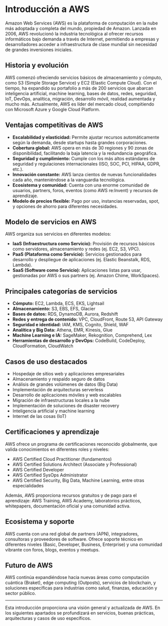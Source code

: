 # Introducción a AWS

Amazon Web Services (AWS) es la plataforma de computación en la nube más adoptada y completa del mundo, propiedad de Amazon. Lanzada en 2006, AWS revolucionó la industria tecnológica al ofrecer recursos informáticos bajo demanda a través de Internet, permitiendo a empresas y desarrolladores acceder a infraestructura de clase mundial sin necesidad de grandes inversiones iniciales.

## Historia y evolución

AWS comenzó ofreciendo servicios básicos de almacenamiento y cómputo, como S3 (Simple Storage Service) y EC2 (Elastic Compute Cloud). Con el tiempo, ha expandido su portafolio a más de 200 servicios que abarcan inteligencia artificial, machine learning, bases de datos, redes, seguridad, IoT, DevOps, analítica, migración, desarrollo móvil, realidad aumentada y mucho más. Actualmente, AWS es líder del mercado cloud, compitiendo con Microsoft Azure y Google Cloud Platform.

## Ventajas competitivas de AWS

- **Escalabilidad y elasticidad:** Permite ajustar recursos automáticamente según la demanda, desde startups hasta grandes corporaciones.
- **Cobertura global:** AWS opera en más de 30 regiones y 90 zonas de disponibilidad, facilitando la baja latencia y la redundancia geográfica.
- **Seguridad y cumplimiento:** Cumple con los más altos estándares de seguridad y regulaciones internacionales (ISO, SOC, PCI, HIPAA, GDPR, etc.).
- **Innovación constante:** AWS lanza cientos de nuevas funcionalidades cada año, manteniéndose a la vanguardia tecnológica.
- **Ecosistema y comunidad:** Cuenta con una enorme comunidad de usuarios, partners, foros, eventos (como AWS re:Invent) y recursos de aprendizaje.
- **Modelo de precios flexible:** Pago por uso, instancias reservadas, spot, y opciones de ahorro para diferentes necesidades.

## Modelo de servicios en AWS

AWS organiza sus servicios en diferentes modelos:

- **IaaS (Infraestructura como Servicio):** Provisión de recursos básicos como servidores, almacenamiento y redes (ej. EC2, S3, VPC).
- **PaaS (Plataforma como Servicio):** Servicios gestionados para desarrollo y despliegue de aplicaciones (ej. Elastic Beanstalk, RDS, Lambda).
- **SaaS (Software como Servicio):** Aplicaciones listas para usar, gestionadas por AWS o sus partners (ej. Amazon Chime, WorkSpaces).

## Principales categorías de servicios

- **Cómputo:** EC2, Lambda, ECS, EKS, Lightsail
- **Almacenamiento:** S3, EBS, EFS, Glacier
- **Bases de datos:** RDS, DynamoDB, Aurora, Redshift
- **Redes y entrega de contenido:** VPC, CloudFront, Route 53, API Gateway
- **Seguridad e identidad:** IAM, KMS, Cognito, Shield, WAF
- **Analítica y Big Data:** Athena, EMR, Kinesis, Glue
- **Machine Learning e IA:** SageMaker, Rekognition, Comprehend, Lex
- **Herramientas de desarrollo y DevOps:** CodeBuild, CodeDeploy, CloudFormation, CloudWatch

## Casos de uso destacados

- Hospedaje de sitios web y aplicaciones empresariales
- Almacenamiento y respaldo seguro de datos
- Análisis de grandes volúmenes de datos (Big Data)
- Implementación de arquitecturas serverless
- Desarrollo de aplicaciones móviles y web escalables
- Migración de infraestructuras locales a la nube
- Implementación de soluciones de disaster recovery
- Inteligencia artificial y machine learning
- Internet de las cosas (IoT)

## Certificaciones y aprendizaje

AWS ofrece un programa de certificaciones reconocido globalmente, que valida conocimientos en diferentes roles y niveles:

- AWS Certified Cloud Practitioner (fundamentos)
- AWS Certified Solutions Architect (Associate y Professional)
- AWS Certified Developer
- AWS Certified SysOps Administrator
- AWS Certified Security, Big Data, Machine Learning, entre otras especialidades

Además, AWS proporciona recursos gratuitos y de pago para el aprendizaje: AWS Training, AWS Academy, laboratorios prácticos, whitepapers, documentación oficial y una comunidad activa.

## Ecosistema y soporte

AWS cuenta con una red global de partners (APN), integradores, consultoras y proveedores de software. Ofrece soporte técnico en diferentes niveles (Basic, Developer, Business, Enterprise) y una comunidad vibrante con foros, blogs, eventos y meetups.

## Futuro de AWS

AWS continúa expandiéndose hacia nuevas áreas como computación cuántica (Braket), edge computing (Outposts), servicios de blockchain, y soluciones específicas para industrias como salud, finanzas, educación y sector público.

---

Esta introducción proporciona una visión general y actualizada de AWS. En los siguientes apartados se profundizará en servicios, buenas prácticas, arquitecturas y casos de uso específicos.
